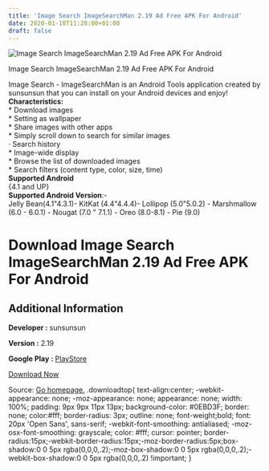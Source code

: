 ```yaml
---
title: 'Image Search ImageSearchMan 2.19 Ad Free APK For Android'
date: 2020-01-10T11:28:00+01:00
draft: false
---
```


![Image Search ImageSearchMan 2.19 Ad Free APK For Android](https://i0.wp.com/apkhome.net/wp-content/uploads/2020/01/Image-Search-ImageSearchMan-2.19-Ad-Free.png "Image Search ImageSearchMan 2.19 Ad Free APK For Android")

  

Image Search ImageSearchMan 2.19 Ad Free APK For Android

Image Search - ImageSearchMan is an Android Tools application created by sunsunsun that you can install on your Android devices and enjoy!  
**Characteristics:**  
\* Download images  
\* Setting as wallpaper  
\* Share images with other apps  
\* Simply scroll down to search for similar images  
· Search history  
\* Image-wide display  
\* Browse the list of downloaded images  
\* Search filters (content type, color, size, time)  
**Supported Android**  
{4.1 and UP}  
**Supported Android Version**:-  
Jelly Bean(4.1"4.3.1)- KitKat (4.4"4.4.4)- Lollipop (5.0"5.0.2) - Marshmallow (6.0 - 6.0.1) - Nougat (7.0 " 7.1.1) - Oreo (8.0-8.1) - Pie (9.0)

Download Image Search ImageSearchMan 2.19 Ad Free APK For Android
=================================================================

Additional Information
----------------------

**Developer :** sunsunsun

**Version :** 2.19

**Google Play :** [PlayStore](https://play.google.com/store/apps/details?id=sansunsen3.imagesearcher&hl=en)

  

[Download Now](https://store4app.co/post/image-search-imagesearchman-2-19-ad-free-apk-for-android_1578645825)

  
Source: [Go homepage.](https://store4app.co/post/image-search-imagesearchman-2-19-ad-free-apk-for-android_1578645825) .downloadtop{ text-align:center; -webkit-appearance: none; -moz-appearance: none; appearance: none; width: 100%; padding: 9px 9px 11px 13px; background-color: #0EBD3F; border: none; color:#fff; border-radius: 3px; outline: none; font-weight;bold; font: 20px 'Open Sans', sans-serif; -webkit-font-smoothing: antialiased; -moz-osx-font-smoothing: grayscale; color: #fff; cursor: pointer; border-radius:15px;-webkit-border-radius:15px;-moz-border-radius:5px;box-shadow:0 0 5px rgba(0,0,0,.2);-moz-box-shadow:0 0 5px rgba(0,0,0,.2);-webkit-box-shadow:0 0 5px rgba(0,0,0,.2) !important; }